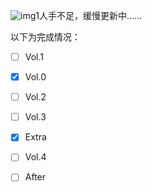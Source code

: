 ![img1](./docs/img1.avif)人手不足，缓慢更新中……

以下为完成情况：

- [ ] Vol.1

- [x] Vol.0

- [ ] Vol.2

- [ ] Vol.3

- [x] Extra

- [ ] Vol.4

- [ ] After

